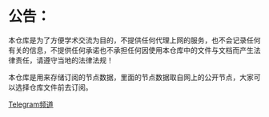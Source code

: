 # 公告：

本仓库是为了方便学术交流为目的，不提供任何代理上网的服务，也不会记录任何有关的信息，不提供任何承诺也不承担任何因使用本仓库中的文件与文档而产生法律责任，请遵守当地的法律法规！

本仓库是用来存储订阅的节点数据，里面的节点数据取自网上的公开节点，大家可以选择仓库文件前去订阅。

[Telegram频道](https://t.me/GridCente)
